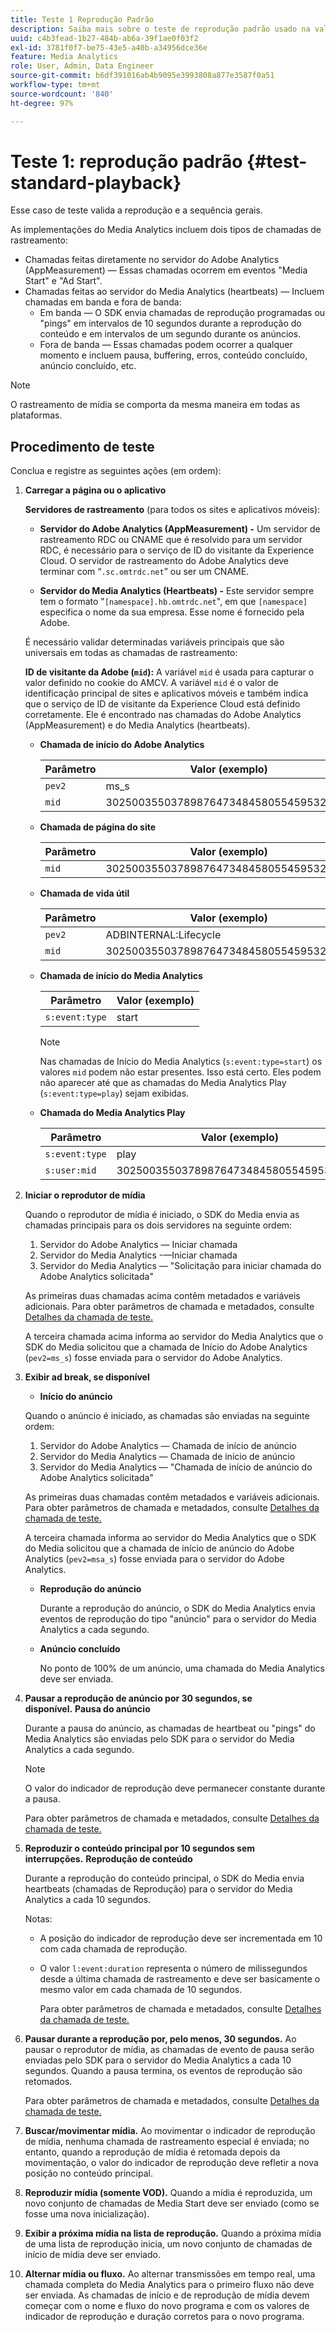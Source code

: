 ```yaml
---
title: Teste 1 Reprodução Padrão
description: Saiba mais sobre o teste de reprodução padrão usado na validação.
uuid: c4b3fead-1b27-484b-ab6a-39f1ae0f03f2
exl-id: 3781f0f7-be75-43e5-a40b-a34956dce36e
feature: Media Analytics
role: User, Admin, Data Engineer
source-git-commit: b6df391016ab4b9095e3993808a877e3587f0a51
workflow-type: tm+mt
source-wordcount: '840'
ht-degree: 97%

---
```


# Teste 1: reprodução padrão {#test-standard-playback}

Esse caso de teste valida a reprodução e a sequência gerais.

As implementações do Media Analytics incluem dois tipos de chamadas de rastreamento:
* Chamadas feitas diretamente no servidor do Adobe Analytics (AppMeasurement) — Essas chamadas ocorrem em eventos &quot;Media Start&quot; e &quot;Ad Start&quot;.
* Chamadas feitas ao servidor do Media Analytics (heartbeats) — Incluem chamadas em banda e fora de banda:
   * Em banda — O SDK envia chamadas de reprodução programadas ou &quot;pings&quot; em intervalos de 10 segundos durante a reprodução do conteúdo e em intervalos de um segundo durante os anúncios.
   * Fora de banda — Essas chamadas podem ocorrer a qualquer momento e incluem pausa, buffering, erros, conteúdo concluído, anúncio concluído, etc.

>[!NOTE]
>O rastreamento de mídia se comporta da mesma maneira em todas as plataformas.

## Procedimento de teste

Conclua e registre as seguintes ações (em ordem):

1. **Carregar a página ou o aplicativo**

   **Servidores de rastreamento** (para todos os sites e aplicativos móveis):

   * **Servidor do Adobe Analytics (AppMeasurement) -** Um servidor de rastreamento RDC ou CNAME que é resolvido para um servidor RDC, é necessário para o serviço de ID do visitante da Experience Cloud. O servidor de rastreamento do Adobe Analytics deve terminar com “`.sc.omtrdc.net`” ou ser um CNAME.

   * **Servidor do Media Analytics (Heartbeats) -** Este servidor sempre tem o formato &quot;`[namespace].hb.omtrdc.net`&quot;, em que `[namespace]` especifica o nome da sua empresa. Esse nome é fornecido pela Adobe.

   É necessário validar determinadas variáveis principais que são universais em todas as chamadas de rastreamento:

   **ID de visitante da Adobe (`mid`):** A variável `mid` é usada para capturar o valor definido no cookie do AMCV. A variável `mid` é o valor de identificação principal de sites e aplicativos móveis e também indica que o serviço de ID de visitante da Experience Cloud está definido corretamente. Ele é encontrado nas chamadas do Adobe Analytics (AppMeasurement) e do Media Analytics (heartbeats).

   * **Chamada de início do Adobe Analytics**

      | Parâmetro | Valor (exemplo) |
      |---|---|
      | `pev2` | ms_s |
      | `mid` | 30250035503789876473484580554595324209 |

   * **Chamada de página do site**

      | Parâmetro | Valor (exemplo) |
      |---|---|
      | `mid` | 30250035503789876473484580554595324209 |

   * **Chamada de vida útil**

      | Parâmetro | Valor (exemplo) |
      |---|---|
      | `pev2` | ADBINTERNAL:Lifecycle |
      | `mid` | 30250035503789876473484580554595324209 |

   * **Chamada de início do Media Analytics**

      | Parâmetro | Valor (exemplo) |
      |---|---|
      | `s:event:type` | start |

      >[!NOTE]
      >
      >Nas chamadas de Início do Media Analytics (`s:event:type=start`) os valores `mid` podem não estar presentes. Isso está certo. Eles podem não aparecer até que as chamadas do Media Analytics Play (`s:event:type=play`) sejam exibidas.

   * **Chamada do Media Analytics Play**

      | Parâmetro | Valor (exemplo) |
      |---|---|
      | `s:event:type` | play |
      | `s:user:mid` | 30250035503789876473484580554595324209 |


1. **Iniciar o reprodutor de mídia**

   Quando o reprodutor de mídia é iniciado, o SDK do Media envia as chamadas principais para os dois servidores na seguinte ordem:

   1. Servidor do Adobe Analytics — Iniciar chamada
   1. Servidor do Media Analytics -—Iniciar chamada
   1. Servidor do Media Analytics — &quot;Solicitação para iniciar chamada do Adobe Analytics solicitada&quot;

   As primeiras duas chamadas acima contêm metadados e variáveis adicionais. Para obter parâmetros de chamada e metadados, consulte [Detalhes da chamada de teste.](/help/sdk-implement/validation/test-call-details.md#start-the-media-player)

   A terceira chamada acima informa ao servidor do Media Analytics que o SDK do Media solicitou que a chamada de Início do Adobe Analytics (`pev2=ms_s`) fosse enviada para o servidor do Adobe Analytics.

1. **Exibir ad break, se disponível**

   * **Início do anúncio**

   Quando o anúncio é iniciado, as chamadas são enviadas na seguinte ordem:

   1. Servidor do Adobe Analytics — Chamada de início de anúncio
   1. Servidor do Media Analytics — Chamada de início de anúncio
   1. Servidor do Media Analytics — &quot;Chamada de início de anúncio do Adobe Analytics solicitada&quot;

   As primeiras duas chamadas contêm metadados e variáveis adicionais. Para obter parâmetros de chamada e metadados, consulte [Detalhes da chamada de teste.](/help/sdk-implement/validation/test-call-details.md#view-ad-playback)

   A terceira chamada informa ao servidor do Media Analytics que o SDK do Media solicitou que a chamada de início de anúncio do Adobe Analytics (`pev2=msa_s`) fosse enviada para o servidor do Adobe Analytics.

   * **Reprodução do anúncio**

      Durante a reprodução do anúncio, o SDK do Media Analytics envia eventos de reprodução do tipo &quot;anúncio&quot; para o servidor do Media Analytics a cada segundo.

   * **Anúncio concluído**

      No ponto de 100% de um anúncio, uma chamada do Media Analytics deve ser enviada.



1. **Pausar a reprodução de anúncio por 30 segundos, se disponível.** **Pausa do anúncio**

   Durante a pausa do anúncio, as chamadas de heartbeat ou &quot;pings&quot; do Media Analytics são enviadas pelo SDK para o servidor do Media Analytics a cada segundo.

   >[!NOTE]
   >
   >O valor do indicador de reprodução deve permanecer constante durante a pausa.

   Para obter parâmetros de chamada e metadados, consulte [Detalhes da chamada de teste.](/help/sdk-implement/validation/test-call-details.md#ma-ad-pause-call)

1. **Reproduzir o conteúdo principal por 10 segundos sem interrupções.** **Reprodução de conteúdo**

   Durante a reprodução do conteúdo principal, o SDK do Media envia heartbeats (chamadas de Reprodução) para o servidor do Media Analytics a cada 10 segundos.

   Notas:

   * A posição do indicador de reprodução deve ser incrementada em 10 com cada chamada de reprodução.
   * O valor `l:event:duration` representa o número de milissegundos desde a última chamada de rastreamento e deve ser basicamente o mesmo valor em cada chamada de 10 segundos.

      Para obter parâmetros de chamada e metadados, consulte [Detalhes da chamada de teste.](/help/sdk-implement/validation/test-call-details.md#play-main-content)

1. **Pausar durante a reprodução por, pelo menos, 30 segundos.** Ao pausar o reprodutor de mídia, as chamadas de evento de pausa serão enviadas pelo SDK para o servidor do Media Analytics a cada 10 segundos. Quando a pausa termina, os eventos de reprodução são retomados.

   Para obter parâmetros de chamada e metadados, consulte [Detalhes da chamada de teste.](/help/sdk-implement/validation/test-call-details.md#pause-main-content)

1. **Buscar/movimentar mídia.** Ao movimentar o indicador de reprodução de mídia, nenhuma chamada de rastreamento especial é enviada; no entanto, quando a reprodução de mídia é retomada depois da movimentação, o valor do indicador de reprodução deve refletir a nova posição no conteúdo principal.

1. **Reproduzir mídia (somente VOD).** Quando a mídia é reproduzida, um novo conjunto de chamadas de Media Start deve ser enviado (como se fosse uma nova inicialização).

1. **Exibir a próxima mídia na lista de reprodução.** Quando a próxima mídia de uma lista de reprodução inicia, um novo conjunto de chamadas de início de mídia deve ser enviado.

1. **Alternar mídia ou fluxo.** Ao alternar transmissões em tempo real, uma chamada completa do Media Analytics para o primeiro fluxo não deve ser enviada. As chamadas de início e de reprodução de mídia devem começar com o nome e fluxo do novo programa e com os valores de indicador de reprodução e duração corretos para o novo programa.
